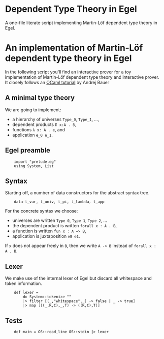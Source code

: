 # Dependent Type Theory in Egel

A one-file literate script implementing Martin-Löf dependent type theory
in Egel.

# An implementation of Martin-Löf dependent type theory in Egel

In the following script you'll find an interactive prover for a toy 
implementation of Martin-Löf dependent type theory and interactive
prover. It closely follows an 
[OCaml tutorial](https://math.andrej.com/2012/11/08/how-to-implement-dependent-type-theory-i/)
by Andrej Bauer 

## A minimal type theory

We are going to implement:

- a hierarchy of universes `Type_0`, `Type_1`, ..., 
- dependent products `Π x:A . B`,
- functions `λ x: A . e`, and
- application `e_0 e_1`.

## Egel preamble

```
    import "prelude.eg"
    using System, List
```

## Syntax

Starting off, a number of data constructors for the abstract syntax 
tree.

```
    data t_var, t_univ, t_pi, t_lambda, t_app
```

For the concrete syntax we choose:

- universes are written `Type 0`, `Type 1`, `Type 2`, ...
- the dependent product is written `forall x : A . B`,
- a function is written `fun x : A => B`,
- application is juxtaposition `e0 e1`.

If `x` does not appear freely in `B`, then we write `A -> B` instead 
of `forall x : A . B`.

## Lexer

We make use of the internal lexer of Egel but discard all whitespace 
and token information.

```
    def lexer = 
        do System::tokenize ""
        |> filter [(_,"whitespace",_) -> false | _ -> true]
        |> map [((_,R,C),_,T) -> ((R,C),T)]
```

## Tests
```
    def main = OS::read_line OS::stdin |> lexer
```

